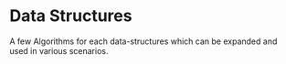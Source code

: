 # Data Structures

A few Algorithms for each data-structures which can be expanded and used in various scenarios.
